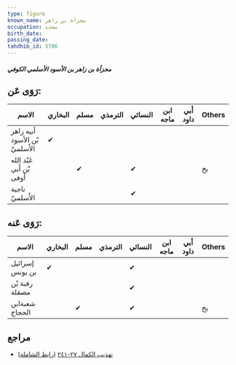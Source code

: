 ```yaml
---
type: figure
known_name: مجزأة بن زاهر
occupation: محدث
birth_date:
passing_date:
tahdhib_id: 5786
---
```

##### مجزأة بن زاهر بن الأسود الأسلمي الكوفي

## رَوَى عَن:
| الاسم                          | البخاري | مسلم | الترمذي | النسائي | ابن ماجه | أبي داود | Others |
| ------------------------------ | ------- | ---- | ------- | ------- | -------- | -------- | ------ |
| أبيه زاهر بْن الأسود الأَسلميّ | ✔       |      |         |         |          |          |        |
| عَبْد الله بْن أَبي أوفى       |         | ✔    |         | ✔       |          |          | بخ     |
| ناجية الأَسلميّ                |         |      |         | ✔       |          |          |        |
## رَوَى عَنه:
| الاسم           | البخاري | مسلم | الترمذي | النسائي | ابن ماجه | أبي داود | Others |
| --------------- | ------- | ---- | ------- | ------- | -------- | -------- | ------ |
| إسرائيل بن يونس | ✔       |      |         | ✔       |          |          |        |
| رقبة بْن مصقلة  |         |      |         | ✔       |          |          |        |
| شعبةابن الحجاج  |         | ✔    |         | ✔       |          |          | بخ     |
## مراجع
- [تهذيب الكمال ٢٧-٢٤١](obsidian://open?vault=Tahdhib-al-Kamal&file=Figures/٥٧٨٦-مجزأة%20بن%20زاهر%20بن%20الأسود%20الأسلمي%20الكوفي) ([رابط الشاملة](https://shamela.ws/book/3722/14630))